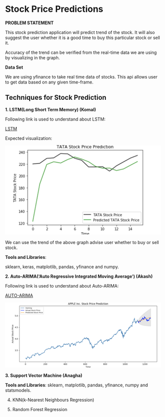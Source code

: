 # Stock Price Predictions

**PROBLEM STATEMENT**

This stock prediction application will predict trend of the stock. It will also suggest the user whether it is a good time to buy this particular stock or sell it. 

Accuracy of the trend can be verified from the real-time data we are using by visualizing in the graph.

**Data Set**

We are using yfinance to take real time data of stocks. This api allows user to get data based on any given time-frame.

## Techniques for Stock Prediction

**1. LSTM(Long Short Term Memory) (Komal)**

Following link is used to understand about LSTM:

[LSTM](https://colah.github.io/posts/2015-08-Understanding-LSTMs/)

Expected visualization:

![picture](images/lstm_stock_trend.png)

We can use the trend of the above graph advise user whether to buy or sell stock.

**Tools and Libraries**:

sklearn, keras, matplotlib, pandas, yfinance and numpy.

**2. Auto-ARIMA(‘Auto Regressive Integrated Moving Average’) (Akash)**

Following link is used to understand about Auto-ARIMA:

[AUTO-ARIMA](https://www.machinelearningplus.com/time-series/arima-model-time-series-forecasting-python/#:~:text=ARIMA%2C%20short%20for%20'AutoRegressive%20Integrated,to%20predict%20the%20future%20values)

![picture](images/Auto_ARIMA_pred.png)

**3. Support Vector Machine (Anagha)**


**Tools and Libraries**:
sklearn, matplotlib, pandas, yfinance, numpy and statsmodels.

4. KNN(k-Nearest Neighbours Regression)

5. Random Forest Regression
